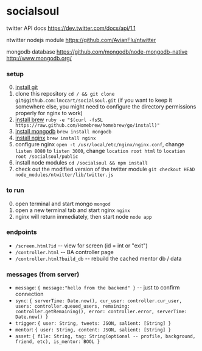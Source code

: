 socialsoul
==========

twitter API docs
https://dev.twitter.com/docs/api/1.1

ntwitter nodejs module
https://github.com/AvianFlu/ntwitter

mongodb database
https://github.com/mongodb/node-mongodb-native
http://www.mongodb.org/

### setup

0. [install git](http://git-scm.com/downloads)
0. clone this repository `cd / && git clone git@github.com:lmccart/socialsoul.git` (if you want to keep it somewhere else, you might need to configure the directory permissions properly for nginx to work)
0. [install brew](http://brew.sh/) `ruby -e "$(curl -fsSL https://raw.github.com/Homebrew/homebrew/go/install)"`
0. [install mongodb](http://docs.mongodb.org/manual/tutorial/install-mongodb-on-os-x/) `brew install mongodb`
0. [install nginx](http://learnaholic.me/2012/10/10/installing-nginx-in-mac-os-x-mountain-lion/) `brew install nginx`
0. configure nginx `open -t /usr/local/etc/nginx/nginx.conf`, change `listen 8080` to `listen 3000`, change `location root html` to `location root /socialsoul/public`
0. install node modules `cd /socialsoul && npm install`
0. check out the modified version of the twitter module `git checkout HEAD node_modules/ntwitter/lib/twitter.js`

### to run
0. open terminal and start mongo `mongod`
0. open a new terminal tab and start nginx `nginx`
0. nginx will return immediately, then start node `node app`

### endpoints

* ```/screen.html?id``` -- view for screen (id = int or "exit")
* ```/controller.html``` -- BA controller page
* ```/controller.html?build_db``` -- rebuild the cached mentor db / data



### messages (from server)

* `message`: `{ message:"hello from the backend" }` -- just to confirm connection
* `sync`: `{ serverTime: Date.now(), cur_user: controller.cur_user, users: controller.queued_users, remaining: controller.getRemaining(), error: controller.error, serverTime: Date.now() }`
* `trigger`: `{ user: String, tweets: JSON, salient: [String] }`
* `mentor`: `{ user: String, content: JSON, salient: [String] }`
* `asset`: `{ file: String, tag: String(optional -- profile, background, friend, etc), is_mentor: BOOL }`






